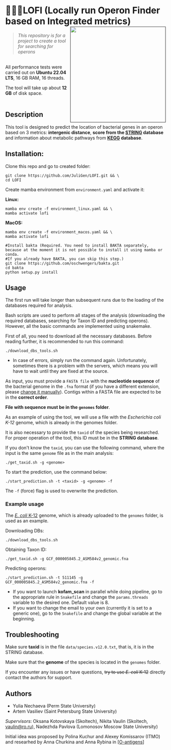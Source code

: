 # 👩🏻‍💻LOFI (Locally run Operon Finder based on Integrated metrics)  <a href=""><img src ='https://drive.google.com/uc?export=view&id=1c0OLbJXtGd3ZQvNOSGUGb6lvS2ngdevB' width =300 align="right"></a>
> *This repository is for a project to create a tool for searching for operons*

\
All performance tests were carried out on **Ubuntu 22.04 LTS**, 16 GB RAM, 16 threads.

The tool will take up about **12 GB** of disk space.
<br>
<br>

## Description

This tool is designed to predict the location of bacterial genes in an operon based on 3 metrics: 
**intergenic distance**, **score from the [STRING](https://string-db.org) database** and information about metabolic pathways 
from **[KEGG](https://www.kegg.jp) database**.

## Installation:

Clone this repo and go to created folder: 

```shell
git clone https://github.com/JuliGen/LOFI.git && \
cd LOFI
```

Create mamba environment from `environment.yaml` and activate it:

**Linux:**
```shell
mamba env create -f environment_linux.yaml && \
mamba activate lofi
```
**MacOS:**
```shell
mamba env create -f environment_macos.yaml && \
mamba activate lofi

#Install bakta (Required. You need to install BAKTA separately, because at the moment it is not possible to install it using mamba or conda.
#If you already have BAKTA, you can skip this step.)
git clone https://github.com/oschwengers/bakta.git
cd bakta
python setup.py install
```

## Usage

The first run will take longer than subsequent runs due to the loading of the databases required for analysis.

Bash scripts are used to perform all stages of the analysis (downloading the required databases, searching for Taxon ID and predicting operons). However, all the basic commands are implemented using snakemake.

First of all, you need to download all the necessary databases. Before reading further, it is recommended to run this command:

```shell
./download_dbs_tools.sh
```

- In case of errors, simply run the command again. Unfortunately, sometimes there is a problem with the servers, which means you will have to wait until they are fixed at the source.

As input, you must provide a `FASTA file` with the **nucleotide sequence** of the bacterial genome in the `.fna` format (if you have a different extension, please <u>change it manually</u>). Contigs within a FASTA file are expected to be in the **correct order**.

**File with sequence must be in the `genomes` folder**.

As an example of using the tool, we will use a file with the *Escherichia coli K-12* genome, which is already in the genomes folder.

It is also necessary to provide the `taxid` of the species being researched. For proper operation of the tool, this ID must be in the **STRING database**.

If you don't know the `taxid`, you can use the following command, where the input is the same `genome` file as in the main analysis:

```shell
./get_taxid.sh -g <genome>
```

To start the prediction, use the command below:

```shell
./start_prediction.sh -t <taxid> -g <genome> -f
```

The `-f` (force) flag is used to overwrite the prediction.

### Example usage

The [_E. coli_ K-12](https://www.ncbi.nlm.nih.gov/datasets/taxonomy/511145/) genome, which is already uploaded to the `genomes` folder, is used as an example.

Downloading DBs:

```shell
./download_dbs_tools.sh
```

Obtaining Taxon ID:

```shell
./get_taxid.sh -g GCF_000005845.2_ASM584v2_genomic.fna
```

Predicting operons:

```shell
./start_prediction.sh -t 511145 -g GCF_000005845.2_ASM584v2_genomic.fna -f
```

- If you want to launch **kofam_scan** in parallel while doing pipeline, go to the appropriate rule in `Snakefile` and change the `params.threads` variable to the desired one. Default value is 8.
- If you want to change the email to your own (currently it is set to a generic one), go to the `Snakefile` and change the global variable at the beginning.

## Troubleshooting

Make sure **taxid** is in the file `data/species.v12.0.txt`, that is, it is in the STRING database.

Make sure that the **genome** of the species is located in the `genomes` folder.

If you encounter any issues or have questions, ~~try to use _E. coli_ K-12~~ directly contact the authors for support.

## Authors

* Yulia Nechaeva (Perm State University)
* Artem Vasiliev (Saint Petersburg State University)

*Supervisors*: Oksana Kotovskaya (Skoltech), Nikita Vaulin (Skoltech, vaulin@ro.ru), Nadezhda Pavlova (Lomonosov Moscow State University)

Initial idea was proposed by Polina Kuchur and Alexey Komissarov (ITMO) and researhed by Anna Churkina and Anna Rybina in [[O-antigens](https://github.com/rybinaanya/O-antigens)]
